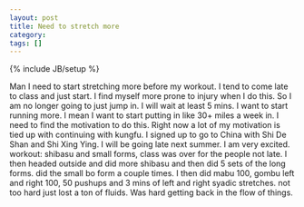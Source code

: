 ```yaml
---
layout: post
title: Need to stretch more
category: 
tags: []
---
```

{% include JB/setup %}

Man I need to start stretching more before my workout. I tend to come
late to class and just start. I find myself more prone to injury when I
do this. So I am no longer going to just jump in. I will wait at least 5
mins. I want to start running more. I mean I want to start putting in
like 30+ miles a week in. I need to find the motivation to do this.
Right now a lot of my motivation is tied up with continuing with kungfu.
I signed up to go to China with Shi De Shan and Shi Xing Ying. I will be
going late next summer. I am very excited. workout: shibasu and small
forms, class was over for the people not late. I then headed outside and
did more shibasu and then did 5 sets of the long forms. did the small bo
form a couple times. I then did mabu 100, gombu left and right 100, 50
pushups and 3 mins of left and right syadic stretches. not too hard just
lost a ton of fluids. Was hard getting back in the flow of things.
